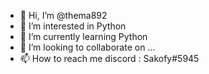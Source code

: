 - 👋 Hi, I’m @thema892
- 👀 I’m interested in Python
- 🌱 I’m currently learning Python
- 💞️ I’m looking to collaborate on ...
- 📫 How to reach me discord : Sakofy#5945

<!---
thema892/thema892 is a ✨ special ✨ repository because its `README.md` (this file) appears on your GitHub profile.
You can click the Preview link to take a look at your changes.
--->
